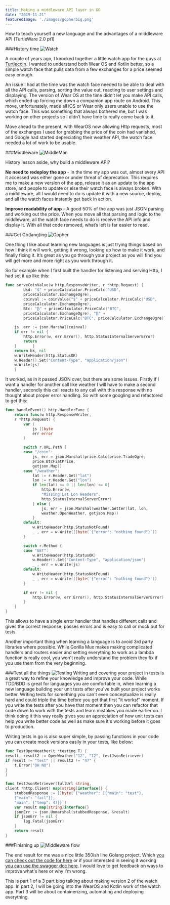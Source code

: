 ```yaml
---
title: Making a middleware API layer in GO 
date: "2019-11-21"
featuredImage: './images/gopherbig.png'
---
```

How to teach yourself a new language and the advantages of a middleware API (TurtleWare 2.0 pt1)
<!-- end -->

###History time
![Watch](./images/trtlwear.png)

A couple of years ago, I knocked together a little watch app for the guys at <a href="https://turtlecoin.lol" target="_blank">Turtlecoin</a>. I wanted to understand both Wear OS and Kotlin better, so a simple watch face that pulls data from a few exchanges for a price seemed easy enough.

An issue I had at the time was the watch face needed to be able to deal with all the API calls, parsing, sorting the value out, reacting to user settings and displaying. The version of Wear OS at the time didn’t let you make API calls, which ended up forcing me down a companion app route on Android. This move, unfortunately, made all iOS or Wear only users unable to use the watch face. This was something that always bothered me, but I was working on other projects so I didn’t have time to really come back to it. 

Move ahead to the present, with WearOS now allowing Http requests, most of the exchanges I used for grabbing the price of the coin had vanished, and Google had started depreciating their weather API, the watch face needed a lot of work to be usable.

###Middleware
![MiddleMan](./images/mmim.png)

History lesson aside, why build a middleware API?

**No need to redeploy the app** - In the time my app was out, almost every API it accessed was either gone or under threat of deprecation. This requires me to make a new version of the app, release it as an update to the app store, and people to update or else their watch face is always broken. With a middleware, all I would need to do is update it with a new source, deploy, and all the watch faces instantly get back in action.

**Improve readability of app** - A good 50% of the app was just JSON parsing and working out the price. When you move all that parsing and logic to the middleware, all the watch face needs to do is receive the API info and display it. With all that code removed, what’s left is far easier to read.

###Get Go(lang)ing
![Gopher](./images/gopher.png)

One thing I like about learning new languages is just trying things based on how I think it will work, getting it wrong, looking up how to make it work, and finally fixing it. It’s great as you go through your project as you will find you will get more and more right as you work through it.

So for example when I first built the handler for listening and serving Http, I had set it up like this:

```go
func serveCoinValue(w http.ResponseWriter, r *http.Request) {
        Usd: "$" + priceCalculator.PriceCalc("USD", 
        priceCalculator.ExchangeOgre), 
		coinval := coinValue{"$" + priceCalculator.PriceCalc("USD", 
		priceCalculator.ExchangeOgre),
        Btc: "₿" + priceCalculator.PriceCalc("BTC", 
        priceCalculator.ExchangeOgre), "₿" + 
        priceCalculator.PriceCalc("BTC", priceCalculator.ExchangeOgre)}

	js, err := json.Marshal(coinval)
	if err != nil {
		http.Error(w, err.Error(), http.StatusInternalServerError)
		return
	}		}
	return bk, nil	
	w.WriteHeader(http.StatusOK)
	w.Header().Set("Content-Type", "application/json")
	w.Write(js)
    }
```

It worked, as in it passed JSON over, but there are some issues. Firstly if I want a handler for another call like weather I will have to make a second handler, secondly this call reacts to any call with this response with no thought about proper error handling. So with some googling and refactored to get this:

```go
func handleEvent() http.HandlerFunc {
	return func(w http.ResponseWriter, 
	r *http.Request) {
		var (
			js []byte
			err error
		)

		switch r.URL.Path {
		case "/coin":
			js, err = json.Marshal(price.Calc(price.TradeOgre, 
			price.BtcFiatPrice, 
			getjson.Map))
		case "/weather":
			lat := r.Header.Get("lat")
			lon := r.Header.Get("lon")
			if len(lat) <= 0 || len(lon) <= 0{
				http.Error(w, 
				"Missing Lat Lon Headers", 
				http.StatusInternalServerError)
			} else {
				js, err = json.Marshal(weather.Getter(lat, lon, 
				weather.OpenWeather, getjson.Map))
			}
		default:
			w.WriteHeader(http.StatusNotFound)
			_ , err = w.Write([]byte(`{"error": "nothing found"}`))
		}

		switch r.Method {
		case "GET":
			w.WriteHeader(http.StatusOK)
			w.Header().Set("Content-Type", "application/json")
			_ , err = w.Write(js)
		default:
			w.WriteHeader(http.StatusNotFound)
			_ , err = w.Write([]byte(`{"error": "nothing found"}`))
		}

		if err != nil {
			http.Error(w, err.Error(), http.StatusInternalServerError)
		}
	}
}
```
This allows to have a single error handler that handles different calls and gives the correct response, passes errors and is easy to call or mock out for tests.

Another important thing when learning a language is to avoid 3rd party libraries where possible. While Gorilla Mux makes making complicated handlers and routers easier and setting everything to work as a lambda function is really cool, you won't really understand the problem they fix if you use them from the very beginning.

###Test all the things
![Testing](./images/testing.png)
Writing and covering your project in tests is a great way to refine your knowledge and improve your code. While TDD/BDD is great for languages you are comfortable in, when learning a new language building your unit tests after you've built your project works better. Writing tests for something you can't even conceptualize is really hard and could triple the time before you get that first "it works!" moment. If you write the tests after you have that moment then you can refactor that code down to work with the tests and learn mistakes you made earlier on. I think doing it this way really gives you an appreciation of how unit tests can help you write better code as well as make sure it's working before it goes to production.

Writing tests in go is also super simple, by passing functions in your code you can create mock versions easily in your tests, like below:

```go
func TestOpenWeather(t *testing.T) {
result, result2 := OpenWeather("12", "12", testJsonRetriever)
if result != "test" || result2 != "47" {
	t.Error("OH NO")
}
}

func testJsonRetriever(fullUrl string, 
client *http.Client) map[string]interface{} {
	stubbedResponse := []byte(`{"weather": [{"main": "test"}, 
	{"main": "fail"}],
	"main": {"temp": 47}}`)
	var result map[string]interface{}
	jsonErr := json.Unmarshal(stubbedResponse, &result)
	if jsonErr != nil {
		log.Fatal(jsonErr)
	}
	return result
}
```

###Finishing up
![Middleware flow](./images/flowmap.png)

The end result for me was a nice little 350ish line Golang project. Which [you can check out the code for here](https://github.com/seperot/turtle-wear-api) or if your interested in seeing it working [you can use the swagger doc here](https://app.swaggerhub.com/apis-docs/ijhdev/turtle-wear-api/1.0.0). I would love to get feedback on ways to improve what's here or why I'm wrong.

This is part 1 of a 3 part blog talking about making version 2 of the watch app. In part 2, I will be going into the WearOS and Kotlin work of the watch app. Part 3 will be about containerizing, automating and deploying everything.